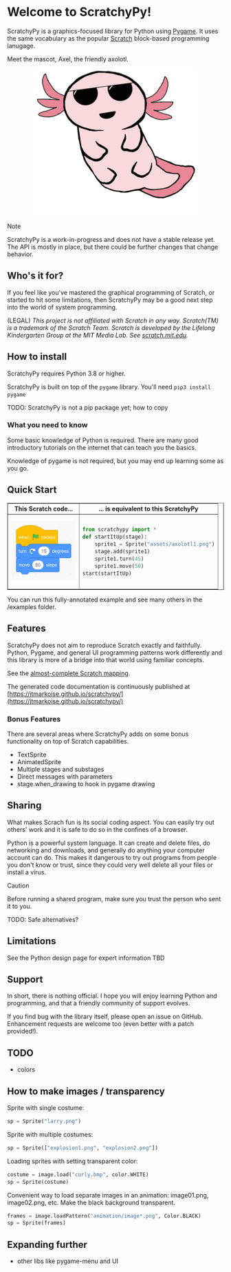 # Welcome to ScratchyPy!
ScratchyPy is a graphics-focused library for Python using [Pygame](https://www.pygame.org).
It uses the same vocabulary as the popular [Scratch](https://scratch.mit.edu) block-based programming lanugage.

Meet the mascot, Axel, the friendly axolotl.

<center>

![logo](examples/assets/axolotl1.png)

</center>

> [!NOTE]
> ScratchyPy is a work-in-progress and does not have a stable release yet. 
> The API is mostly in place, but there could be further changes that change 
> behavior.

## Who's it for?
If you feel like you've mastered the graphical programming of Scratch, or started to hit some limitations, then ScratchyPy may be a good next step into the world of system programming.

(LEGAL) *This project is not affiliated with Scratch in any way.  Scratch(TM) is a trademark of the Scratch Team.  Scratch is developed by the Lifelong Kindergarten Group at the MIT Media Lab. See [scratch.mit.edu](http://scratch.mit.edu).*

## How to install
ScratchyPy requires Python 3.8 or higher.

ScratchyPy is built on top of the `pygame` library.
You'll need `pip3 install pygame`

TODO: ScratchyPy is not a pip package yet; how to copy

### What you need to know
Some basic knowledge of Python is required.  There are many good introductory tutorials on the internet that can teach you the basics.

Knowledge of pygame is not required, but you may end up learning some as you go.  

## Quick Start

<table border="1">
<tr><th> This Scratch code... </th><th>... is equivalent to this ScratchyPy</th></tr>
<tr><td>

![scratch block](doc/img/quickstart-scratch.png)

</td><td>

```python
from scratchypy import *
def startItUp(stage):
    sprite1 = Sprite("assets/axolotl1.png")
    stage.add(sprite1)
    sprite1.turn(45)
    sprite1.move(50)
start(startItUp)
```

</td></tr>
</table>

You can run this fully-annotated example and see many others in the /examples folder.


## Features
ScratchyPy does not aim to reproduce Scratch exactly and faithfully.  Python, Pygame, and general UI programming patterns work differently and this library is more of a bridge into that world using familiar concepts.

See the [almost-complete Scratch mapping](doc/api.md).

The generated code documentation is continuously published at [https://jtmarkoise.github.io/scratchypy/](https://jtmarkoise.github.io/scratchypy/)

### Bonus Features
There are several areas where ScratchyPy adds on some bonus functionality on top of Scratch capabilities.
- TextSprite
- AnimatedSprite
- Multiple stages and substages
- Direct messages with parameters
- stage.when_drawing to hook in pygame drawing

## Sharing
What makes Scrach fun is its social coding aspect.  You can easily try out others' work and it is safe to do so in the confines of a browser.

Python is a powerful system language.  It can create and delete files, do networking and downloads, and generally do anything your computer account can do.  This makes it dangerous to try out programs from people you don't know or trust, since they could very well delete all your files or install a virus.  
> [!CAUTION]
> Before running a shared program, make sure you trust the person who sent it to you.

TODO: Safe alternatives?

## Limitations
See the Python design page for expert information TBD

## Support
In short, there is nothing official.  I hope you will enjoy learning Python
and programming, and that a friendly community of support evolves.

If you find bug with the library itself, please open an issue on GitHub.
Enhancement requests are welcome too (even better with a patch provided!).

## TODO
- colors

## How to make images / transparency

Sprite with single costume:

```python
sp = Sprite("larry.png")
```

Sprite with multiple costumes:

```python
sp = Sprite(["explosion1.png", "explosion2.png"])
```

Loading sprites with setting transparent color:

```python
costume = image.load("curly.bmp", color.WHITE)
sp = Sprite(costume)
```

Convenient way to load separate images in an animation: image01.png, image02.png, etc.  Make the black background transparent.

```python
frames = image.loadPattern("animation/image*.png", Color.BLACK)
sp = Sprite(frames)
```

## Expanding further
- other libs like pygame-menu and UI
